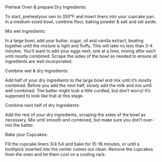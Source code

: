 Preheat Oven & prepare Dry Ingredients:

 To start, preheatyour oen to 350°F and insert liners into your cupcake pan. In a medium-sized bowl, combine flour, baking powder & salt and set aside.


Mix wet Ingredients:

In a large bowl, add your butter, sugar, oil and vanilla extract, beating together until the mixture is light and fluffy. This will take no less than 3-4 minutes. You’ll want to add your eggs next, one at a time, mixing after each until mostly combined. Scrape the sides of the bowl as needed to ensure all ingredients are well incorporated.


Combine wet & dry Ingredients:

Add half of your dry ingredients to the large bowl and mix until it’s mostly combined. Before you add the next half, slowly add the milk and mix until well combined. The batter might look a little curdled, but don’t worry! It’s supposed to look like that at this stage.


Combine next half of dry Ingredients:

Add the rest of your dry ingredients, scraping the sides of the bowl as necessary. Mix until smooth and combined, but make sure you don’t over-mix the batter.


Bake your Cupcakes:

 Fill the cupcake liners 3/4 full and bake for 15-18 minutes, or until a toothpick inserted into the center comes out clean. Remove the cupcakes from the oven and let them cool on a cooling rack.